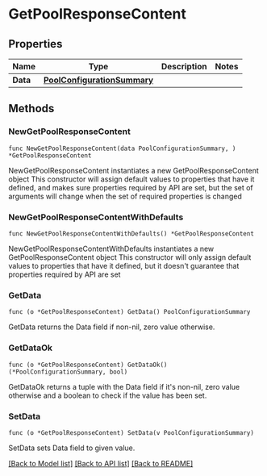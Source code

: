 # GetPoolResponseContent

## Properties

Name | Type | Description | Notes
------------ | ------------- | ------------- | -------------
**Data** | [**PoolConfigurationSummary**](PoolConfigurationSummary.md) |  | 

## Methods

### NewGetPoolResponseContent

`func NewGetPoolResponseContent(data PoolConfigurationSummary, ) *GetPoolResponseContent`

NewGetPoolResponseContent instantiates a new GetPoolResponseContent object
This constructor will assign default values to properties that have it defined,
and makes sure properties required by API are set, but the set of arguments
will change when the set of required properties is changed

### NewGetPoolResponseContentWithDefaults

`func NewGetPoolResponseContentWithDefaults() *GetPoolResponseContent`

NewGetPoolResponseContentWithDefaults instantiates a new GetPoolResponseContent object
This constructor will only assign default values to properties that have it defined,
but it doesn't guarantee that properties required by API are set

### GetData

`func (o *GetPoolResponseContent) GetData() PoolConfigurationSummary`

GetData returns the Data field if non-nil, zero value otherwise.

### GetDataOk

`func (o *GetPoolResponseContent) GetDataOk() (*PoolConfigurationSummary, bool)`

GetDataOk returns a tuple with the Data field if it's non-nil, zero value otherwise
and a boolean to check if the value has been set.

### SetData

`func (o *GetPoolResponseContent) SetData(v PoolConfigurationSummary)`

SetData sets Data field to given value.



[[Back to Model list]](../README.md#documentation-for-models) [[Back to API list]](../README.md#documentation-for-api-endpoints) [[Back to README]](../README.md)


